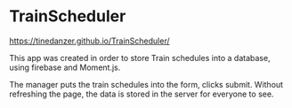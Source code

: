 # TrainScheduler
https://tinedanzer.github.io/TrainScheduler/

This app was created in order to store Train schedules into a database, using firebase and Moment.js.

The manager puts the train schedules into the form, clicks submit. Without refreshing the page, the data is 
stored in the server for everyone to see.

